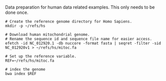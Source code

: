 Data preparation for human data related examples. This only needs to be done once.

	# Create the reference genome directory for Homo Sapiens.
	mkdir -p ~/refs/hs

	# Download human mitochondrial genome.
	# Rename the sequence id and sequence file name for easier access.
	efetch -id NC_012920.1 -db nuccore -format fasta | seqret -filter -sid NC_012920v1 > ~/refs/hs/mitoc.fa

	# Set up the reference variable.
	REF=~/refs/hs/mitoc.fa

	# index the genome
	bwa index $REF